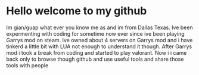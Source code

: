 # Hello welcome to my github

Im gian/guap what ever you know me as and im from Dallas Texas. Ive been expermenting with coding for sometime now ever since ive been playing Garrys mod on steam. Ive owned about 4 servers on Garrys mod and i have tinkerd a little bit with LUA not enough to understand it though. After Garrys mod i took a break from coding and started to play valorant. Now i i came back only to browse though github and use useful tools and share those tools with people
